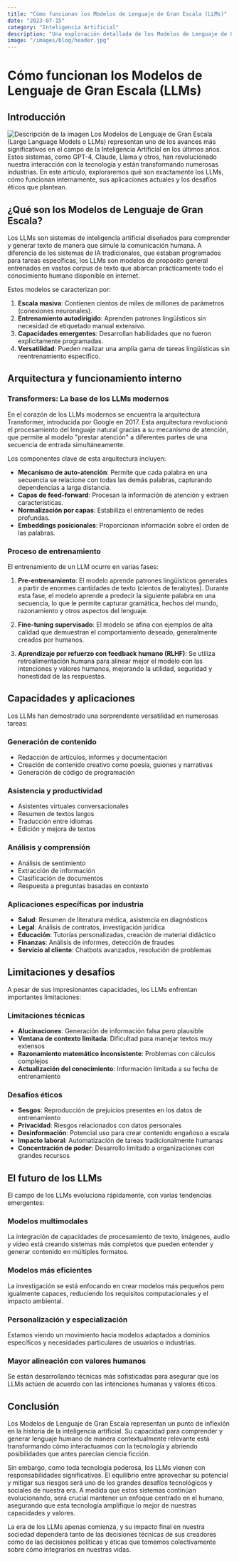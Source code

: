 ```yaml
---
title: "Cómo funcionan los Modelos de Lenguaje de Gran Escala (LLMs)"
date: "2023-07-15"
category: "Inteligencia Artificial"
description: "Una exploración detallada de los Modelos de Lenguaje de Gran Escala (LLMs), su funcionamiento, aplicaciones y el impacto que están teniendo en diversas industrias."
image: "/images/blog/header.jpg"
---
```


# Cómo funcionan los Modelos de Lenguaje de Gran Escala (LLMs)

## Introducción
![Descripción de la imagen](/images/blog/header.jpg)
Los Modelos de Lenguaje de Gran Escala (Large Language Models o LLMs) representan uno de los avances más significativos en el campo de la Inteligencia Artificial en los últimos años. Estos sistemas, como GPT-4, Claude, Llama y otros, han revolucionado nuestra interacción con la tecnología y están transformando numerosas industrias. En este artículo, exploraremos qué son exactamente los LLMs, cómo funcionan internamente, sus aplicaciones actuales y los desafíos éticos que plantean.

## ¿Qué son los Modelos de Lenguaje de Gran Escala?

Los LLMs son sistemas de inteligencia artificial diseñados para comprender y generar texto de manera que simule la comunicación humana. A diferencia de los sistemas de IA tradicionales, que estaban programados para tareas específicas, los LLMs son modelos de propósito general entrenados en vastos corpus de texto que abarcan prácticamente todo el conocimiento humano disponible en internet.

Estos modelos se caracterizan por:

1. **Escala masiva**: Contienen cientos de miles de millones de parámetros (conexiones neuronales).
2. **Entrenamiento autodirigido**: Aprenden patrones lingüísticos sin necesidad de etiquetado manual extensivo.
3. **Capacidades emergentes**: Desarrollan habilidades que no fueron explícitamente programadas.
4. **Versatilidad**: Pueden realizar una amplia gama de tareas lingüísticas sin reentrenamiento específico.

## Arquitectura y funcionamiento interno

### Transformers: La base de los LLMs modernos

En el corazón de los LLMs modernos se encuentra la arquitectura Transformer, introducida por Google en 2017. Esta arquitectura revolucionó el procesamiento del lenguaje natural gracias a su mecanismo de atención, que permite al modelo "prestar atención" a diferentes partes de una secuencia de entrada simultáneamente.

Los componentes clave de esta arquitectura incluyen:

- **Mecanismo de auto-atención**: Permite que cada palabra en una secuencia se relacione con todas las demás palabras, capturando dependencias a larga distancia.
- **Capas de feed-forward**: Procesan la información de atención y extraen características.
- **Normalización por capas**: Estabiliza el entrenamiento de redes profundas.
- **Embeddings posicionales**: Proporcionan información sobre el orden de las palabras.

### Proceso de entrenamiento

El entrenamiento de un LLM ocurre en varias fases:

1. **Pre-entrenamiento**: El modelo aprende patrones lingüísticos generales a partir de enormes cantidades de texto (cientos de terabytes). Durante esta fase, el modelo aprende a predecir la siguiente palabra en una secuencia, lo que le permite capturar gramática, hechos del mundo, razonamiento y otros aspectos del lenguaje.

2. **Fine-tuning supervisado**: El modelo se afina con ejemplos de alta calidad que demuestran el comportamiento deseado, generalmente creados por humanos.

3. **Aprendizaje por refuerzo con feedback humano (RLHF)**: Se utiliza retroalimentación humana para alinear mejor el modelo con las intenciones y valores humanos, mejorando la utilidad, seguridad y honestidad de las respuestas.

## Capacidades y aplicaciones

Los LLMs han demostrado una sorprendente versatilidad en numerosas tareas:

### Generación de contenido
- Redacción de artículos, informes y documentación
- Creación de contenido creativo como poesía, guiones y narrativas
- Generación de código de programación

### Asistencia y productividad
- Asistentes virtuales conversacionales
- Resumen de textos largos
- Traducción entre idiomas
- Edición y mejora de textos

### Análisis y comprensión
- Análisis de sentimiento
- Extracción de información
- Clasificación de documentos
- Respuesta a preguntas basadas en contexto

### Aplicaciones específicas por industria
- **Salud**: Resumen de literatura médica, asistencia en diagnósticos
- **Legal**: Análisis de contratos, investigación jurídica
- **Educación**: Tutorías personalizadas, creación de material didáctico
- **Finanzas**: Análisis de informes, detección de fraudes
- **Servicio al cliente**: Chatbots avanzados, resolución de problemas

## Limitaciones y desafíos

A pesar de sus impresionantes capacidades, los LLMs enfrentan importantes limitaciones:

### Limitaciones técnicas
- **Alucinaciones**: Generación de información falsa pero plausible
- **Ventana de contexto limitada**: Dificultad para manejar textos muy extensos
- **Razonamiento matemático inconsistente**: Problemas con cálculos complejos
- **Actualización del conocimiento**: Información limitada a su fecha de entrenamiento

### Desafíos éticos
- **Sesgos**: Reproducción de prejuicios presentes en los datos de entrenamiento
- **Privacidad**: Riesgos relacionados con datos personales
- **Desinformación**: Potencial uso para crear contenido engañoso a escala
- **Impacto laboral**: Automatización de tareas tradicionalmente humanas
- **Concentración de poder**: Desarrollo limitado a organizaciones con grandes recursos

## El futuro de los LLMs

El campo de los LLMs evoluciona rápidamente, con varias tendencias emergentes:

### Modelos multimodales
La integración de capacidades de procesamiento de texto, imágenes, audio y video está creando sistemas más completos que pueden entender y generar contenido en múltiples formatos.

### Modelos más eficientes
La investigación se está enfocando en crear modelos más pequeños pero igualmente capaces, reduciendo los requisitos computacionales y el impacto ambiental.

### Personalización y especialización
Estamos viendo un movimiento hacia modelos adaptados a dominios específicos y necesidades particulares de usuarios o industrias.

### Mayor alineación con valores humanos
Se están desarrollando técnicas más sofisticadas para asegurar que los LLMs actúen de acuerdo con las intenciones humanas y valores éticos.

## Conclusión

Los Modelos de Lenguaje de Gran Escala representan un punto de inflexión en la historia de la inteligencia artificial. Su capacidad para comprender y generar lenguaje humano de manera contextualmente relevante está transformando cómo interactuamos con la tecnología y abriendo posibilidades que antes parecían ciencia ficción.

Sin embargo, como toda tecnología poderosa, los LLMs vienen con responsabilidades significativas. El equilibrio entre aprovechar su potencial y mitigar sus riesgos será uno de los grandes desafíos tecnológicos y sociales de nuestra era. A medida que estos sistemas continúan evolucionando, será crucial mantener un enfoque centrado en el humano, asegurando que esta tecnología amplifique lo mejor de nuestras capacidades y valores.

La era de los LLMs apenas comienza, y su impacto final en nuestra sociedad dependerá tanto de las decisiones técnicas de sus creadores como de las decisiones políticas y éticas que tomemos colectivamente sobre cómo integrarlos en nuestras vidas.